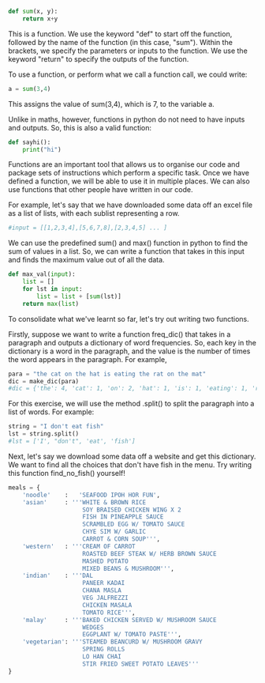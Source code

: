 ```python 
def sum(x, y):
    return x+y
```

This is a function. We use the keyword "def" to start off the function, followed by the name of the function (in this case, "sum"). 
Within the brackets, we specify the parameters or inputs to the function. We use the keyword "return" to specify the outputs of the function.

To use a function, or perform what we call a function call, we could write:

```python
a = sum(3,4)
```

This assigns the value of sum(3,4), which is 7, to the variable a. 

Unlike in maths, however, functions in python do not need to have inputs and outputs. So, this is also a valid function:

```python
def sayhi():
    print("hi")
```

Functions are an important tool that allows us to organise our code and package sets of instructions which perform a specific task. 
Once we have defined a function, we will be able to use it in multiple places. We can also use functions that other people have written in our code.

For example, let's say that we have downloaded some data off an excel file as a list of lists, with each sublist representing a row.

```python 
#input = [[1,2,3,4],[5,6,7,8],[2,3,4,5] ... ]
```

We can use the predefined sum() and max() function in python to find the sum of values in a list. So, we can write a function that takes in this input and finds the maximum value out of all the data. 

```python
def max_val(input):
    list = []
    for lst in input:
        list = list + [sum(lst)]
    return max(list)
```
To consolidate what we've learnt so far, let's try out writing two functions.

Firstly, suppose we want to write a function freq_dic() that takes in a paragraph and outputs a dictionary of word frequencies. So, each key in the dictionary is a word in the paragraph, and the value is the number of times the word appears in the paragraph. For example, 

```python
para = "the cat on the hat is eating the rat on the mat"
dic = make_dic(para)
#dic = {'the': 4, 'cat': 1, 'on': 2, 'hat': 1, 'is': 1, 'eating': 1, 'rat': 1, 'mat': 1}
```
For this exercise, we will use the method .split() to split the paragraph into a list of words. For example:

```python
string = "I don't eat fish"
lst = string.split()
#lst = ['I', "don't", 'eat', 'fish']
```

Next, let's say we download some data off a website and get this dictionary. We want to find all the choices that don't have fish in the menu. Try writing this function find_no_fish() yourself!

```python
meals = {
    'noodle'    :   'SEAFOOD IPOH HOR FUN',
    'asian'     : '''WHITE & BROWN RICE
                     SOY BRAISED CHICKEN WING X 2
                     FISH IN PINEAPPLE SAUCE
                     SCRAMBLED EGG W/ TOMATO SAUCE
                     CHYE SIM W/ GARLIC
                     CARROT & CORN SOUP''',
    'western'   : '''CREAM OF CARROT
                     ROASTED BEEF STEAK W/ HERB BROWN SAUCE
                     MASHED POTATO
                     MIXED BEANS & MUSHROOM''',
    'indian'    : '''DAL
                     PANEER KADAI
                     CHANA MASLA
                     VEG JALFREZZI
                     CHICKEN MASALA
                     TOMATO RICE''',
    'malay'     : '''BAKED CHICKEN SERVED W/ MUSHROOM SAUCE
                     WEDGES
                     EGGPLANT W/ TOMATO PASTE''',
    'vegetarian': '''STEAMED BEANCURD W/ MUSHROOM GRAVY
                     SPRING ROLLS
                     LO HAN CHAI
                     STIR FRIED SWEET POTATO LEAVES'''
}
```
